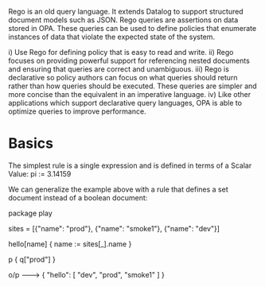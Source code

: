Rego is an old query language. It extends Datalog to support structured document models such as JSON. Rego queries are assertions on data stored in OPA. These queries can be used to define policies that enumerate instances of data that violate the expected state of the system.

i)   Use Rego for defining policy that is easy to read and write. 
ii)  Rego focuses on providing powerful support for referencing nested documents and ensuring that  queries are correct and unambiguous.
iii) Rego is declarative so policy authors can focus on what queries should return rather than how queries should be executed. These queries are simpler and more concise than the equivalent in an imperative language.
iv)  Like other applications which support declarative query languages, OPA is able to optimize queries to improve performance.



# Basics
The simplest rule is a single expression and is defined in terms of a Scalar Value:
pi := 3.14159



We can generalize the example above with a rule that defines a set document instead of a boolean document:

package play

sites = [{"name": "prod"}, {"name": "smoke1"}, {"name": "dev"}]

hello[name] {
    name := sites[_].name 
}

p { q["prod"] }
 
o/p --->
{
 "hello": [
        "dev",
        "prod",
        "smoke1"
    ]
}